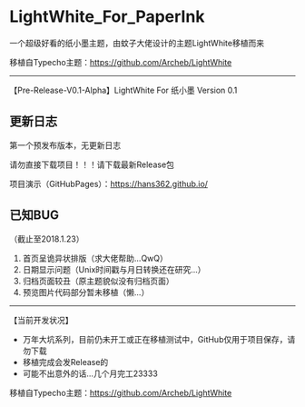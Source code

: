 # LightWhite_For_PaperInk

一个超级好看的纸小墨主题，由蚊子大佬设计的主题LightWhite移植而来

移植自Typecho主题：https://github.com/Archeb/LightWhite

***

【Pre-Release-V0.1-Alpha】LightWhite For 纸小墨 Version 0.1

## 更新日志 ##

第一个预发布版本，无更新日志

请勿直接下载项目！！！请下载最新Release包

项目演示（GitHubPages）：https://hans362.github.io/

## 已知BUG ##

（截止至2018.1.23）

 1. 首页呈诡异状排版（求大佬帮助...QwQ）
 2. 日期显示问题（Unix时间戳与月日转换还在研究...）
 3. 归档页面较丑（原主题貌似没有归档页面）
 4. 预览图片代码部分暂未移植（懒...）

***

【当前开发状况】

 * 万年大坑系列，目前仍未开工或正在移植测试中，GitHub仅用于项目保存，请勿下载 
 * 移植完成会发Release的 
 * 可能不出意外的话...几个月完工23333 

移植自Typecho主题：https://github.com/Archeb/LightWhite
